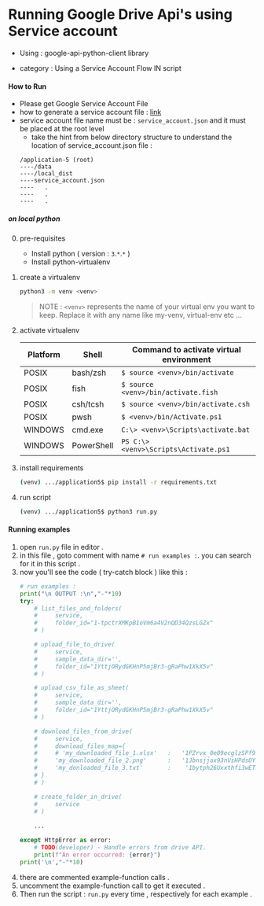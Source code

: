 
# Running Google Drive Api's using Service account

- Using : google-api-python-client library 

- category : Using a Service Account Flow IN script

#### How to Run

- Please get Google Service Account File 
- how to generate a service account file : [link](https://cloud.google.com/iam/docs/service-accounts-create)
- service account file name must be : `service_account.json` and it must be placed at the root level 
    - take the hint from below directory structure to understand the location of service_account.json file :
    ```
    /application-5 (root)
    ----/data
    ----/local_dist
    ----service_account.json
    ----   .
    ----   .
    ----   .
    ```

##### on local python

0. pre-requisites
    - Install python ( version : `3`.`*`.`*` )
    - Install python-virtualenv

1. create a virtualenv 
    ```sh
    python3 -m venv <venv>
    ```
    > NOTE : `<venv>` represents the name of your virtual env you want to keep.
    Replace it with any name like my-venv, virtual-env etc ...

2. activate virtualenv

    | Platform | Shell | Command to activate virtual environment |
    | -------- | ----- | --------------------------------------- |
    |   POSIX  | bash/zsh | `$ source <venv>/bin/activate` |
    |   POSIX  | fish | `$ source <venv>/bin/activate.fish` |
    |   POSIX  | csh/tcsh | `$ source <venv>/bin/activate.csh` |
    |   POSIX  | pwsh | `$ <venv>/bin/Activate.ps1` |
    |   WINDOWS  | cmd.exe | `C:\> <venv>\Scripts\activate.bat` |
    |   WINDOWS  | PowerShell | `PS C:\> <venv>\Scripts\Activate.ps1` |
    
    
3. install requirements

    ```sh
    (venv) .../application5$ pip install -r requirements.txt
    ```

4. run script 

    ```sh
    (venv) .../application5$ python3 run.py
    ```

#### Running examples 

1. open `run.py` file in editor .
2. in this file , goto comment with name `# run examples :`. you can search for it in this script .
3. now you'll see the code ( try-catch block ) like this :
    ```py
    # run examples :
    print("\n OUTPUT :\n","-"*10)
    try:
        # list_files_and_folders(
        #     service,
        #     folder_id="1-tpctrXMKpB1oVm6a4V2nQD34QzsLGZx"
        # )

        # upload_file_to_drive(
        #     service,
        #     sample_data_dir='',
        #     folder_id="1YttjORydGKHnP5mjBr3-gRaPhw1XkX5v"
        # )

        # upload_csv_file_as_sheet(
        #     service,
        #     sample_data_dir='',
        #     folder_id="1YttjORydGKHnP5mjBr3-gRaPhw1XkX5v"
        # )

        # download_files_from_drive(
        #     service,
        #     download_files_map={
        #     # 'my_downloaded_file_1.xlsx'   :   '1PZrvx_0e09ecglzSPf92JbZzxyNTOrV6aQAp1hA2dLs',
        #     'my_downloaded_file_2.png'      :   '1Jbnsjjax93nVsHPdsOY5as1fBKRJ_4wj',
        #     'my_donloaded_file_3.txt'       :    '1bytph26Uxxthfi3wETJlW-1_D4GHYvZ1'
        # }
        # )

        # create_folder_in_drive(
        #     service
        # )
        
        ...

    except HttpError as error:
        # TODO(developer) - Handle errors from drive API.
        print(f"An error occurred: {error}")
    print('\n',"-"*10)

    ```
4. there are commented example-function calls .
5. uncomment the example-function call to get it executed .
6. Then run the script : `run.py` every time , respectively for each example .
